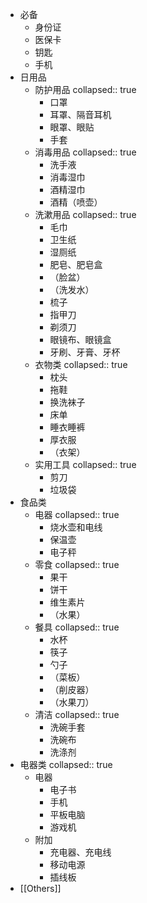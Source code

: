 - 必备
	- 身份证
	- 医保卡
	- 钥匙
	- 手机
- 日用品
	- 防护用品
	  collapsed:: true
		- 口罩
		- 耳罩、隔音耳机
		- 眼罩、眼贴
		- 手套
	- 消毒用品
	  collapsed:: true
		- 洗手液
		- 消毒湿巾
		- 酒精湿巾
		- 酒精（喷壶）
	- 洗漱用品
	  collapsed:: true
		- 毛巾
		- 卫生纸
		- 湿厕纸
		- 肥皂、肥皂盒
		- （脸盆）
		- （洗发水）
		- 梳子
		- 指甲刀
		- 剃须刀
		- 眼镜布、眼镜盒
		- 牙刷、牙膏、牙杯
	- 衣物类
	  collapsed:: true
		- 枕头
		- 拖鞋
		- 换洗袜子
		- 床单
		- 睡衣睡裤
		- 厚衣服
		- （衣架）
	- 实用工具
	  collapsed:: true
		- 剪刀
		- 垃圾袋
- 食品类
	- 电器
	  collapsed:: true
		- 烧水壶和电线
		- 保温壶
		- 电子秤
	- 零食
	  collapsed:: true
		- 果干
		- 饼干
		- 维生素片
		- （水果）
	- 餐具
	  collapsed:: true
		- 水杯
		- 筷子
		- 勺子
		- （菜板）
		- （削皮器）
		- （水果刀）
	- 清洁
	  collapsed:: true
		- 洗碗手套
		- 洗碗布
		- 洗涤剂
- 电器类
  collapsed:: true
	- 电器
		- 电子书
		- 手机
		- 平板电脑
		- 游戏机
	- 附加
		- 充电器、充电线
		- 移动电源
		- 插线板
- [[Others]]